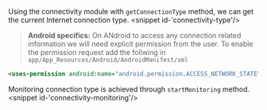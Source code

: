 Using the connectivity module with `getConnectionType` method, we can get the current Internet connection type.
<snippet id-'connectivity-type'/>

> **Android specifics:** On ANdroid to access any connection related information we will need explicit permission from the user.
To enable the permission request add the follwing in `app/App_Resources/Android/AndroidManifest/xml`
```XML
<uses-permission android:name="android.permission.ACCESS_NETWORK_STATE"/>
```

Monitoring connection type is achieved through `startMonitoring` method.
<snippet id-'connectivity-monitoring'/>
